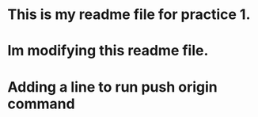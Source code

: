 # This is my readme file for practice 1.
# Im modifying this readme file.
# Adding a line to run push origin command